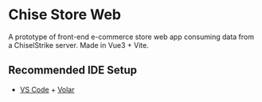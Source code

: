 # Chise Store Web

A prototype of front-end e-commerce store web app consuming data from a ChiselStrike server.
Made in Vue3 + Vite.

## Recommended IDE Setup

- [VS Code](https://code.visualstudio.com/) + [Volar](https://marketplace.visualstudio.com/items?itemName=Vue.volar)
